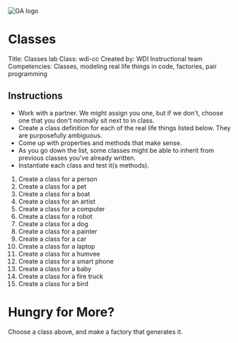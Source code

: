 ![GA logo](https://camo.githubusercontent.com/6ce15b81c1f06d716d753a61f5db22375fa684da/68747470733a2f2f67612d646173682e73332e616d617a6f6e6177732e636f6d2f70726f64756374696f6e2f6173736574732f6c6f676f2d39663838616536633963333837313639306533333238306663663535376633332e706e67)


# Classes

Title: Classes lab
Class: wdi-cc
Created by: WDI Instructional team
Competencies: Classes, modeling real life things in code, factories, pair programming

## Instructions

- Work with a partner. We might assign you one, but if we don't, choose one that you don't normally sit next to in class.  
- Create a class definition for each of the real life things listed below. They are purposefully ambiguous.
- Come up with properties and methods that make sense.
- As you go down the list, some classes might be able to inherit from previous classes you've already written.
- Instantiate each class and test it(s methods).

1. Create a class for a person
1. Create a class for a pet
1. Create a class for a boat
1. Create a class for an artist
1. Create a class for a computer
1. Create a class for a robot
1. Create a class for a dog
1. Create a class for a painter
1. Create a class for a car
1. Create a class for a laptop
1. Create a class for a humvee
1. Create a class for a smart phone
1. Create a class for a baby
1. Create a class for a fire truck
1. Create a class for a bird


# Hungry for More? 

Choose a class above, and make a factory that generates it.